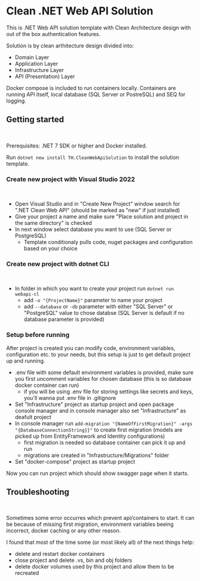 # Clean .NET Web API Solution

This is .NET Web API solution template with Clean Architecture design with out of the box authentication features.

Solution is by clean arthitecture design divided into:
<br />

* Domain Layer
* Application Layer
* Infrastructure Layer
* API (Presentation) Layer

Docker compose is included to run containers locally. Containers are running API itself, local database (SQL Server or PostreSQL) and SEQ for logging.

## Getting started
<br />

Prerequisites: .NET 7 SDK or higher and Docker installed.

Run `dotnet new install TH.CleanWebApiSolution` to install the solution template.

### Create new project with Visual Studio 2022
<br />

* Open Visual Studio and in "Create New Project" window search for ".NET Clean Web API" (should be marked as "new" if just installed)
* Give your project a name and make sure "Place solution and project in the same directory" is checked
* In next window select database you want to use (SQL Server or PostgreSQL)
    - Template conditionaly pulls code, nuget packages and configuration based on your choice

### Create new project with dotnet CLI
<br />

* In folder in which you want to create your project run `dotnet run webapi-cl`
    - add `-o "{ProjectName}"` parameter to name your project
    - add `--database` or `-db` parameter with either "SQL Server" or "PostgreSQL" value to chose databse (SQL Server is default if no database parameter is provided)

### Setup before running
After project is created you can modify code, environment variables, configuration etc. to your needs, but this setup is just to get default project up and running.
<br />

* .env file with some default environment variables is provided, make sure you first uncomment variables for chosen database (this is so database docker container can run)
	- if you will be using .env file for storing settings like secrets and keys, you'll wanna put .env file in .gitignore
* Set "Infrastructure" project as startup project and open package console manager and in console manager also set "Infrastructure" as deafult project
* In console manager run `add-migration "{NameOfFirstMigration}" -args "{DatabaseConnectionString}}"` to create first migration (models are picked up from EntityFramework and Identity configurations)
    - first migration is needed so database container can pick it up and run
    - migrations are created in "Infrastructure/Migrations" folder
* Set "docker-compose" project as startup project

Now you can run project which should show swagger page when it starts.

## Troubleshooting
<br />

Sometimes some error occurres which prevent api/containers to start. It can be because of missing first migration, environment variables beeing incorrect, docker caching or any other reason.

I found that most of the time some (or most likely all) of the next things help:
* delete and restart docker containers
* close project and delete .vs, bin and obj folders
* delete docker volumes used by this project and allow them to be recreated